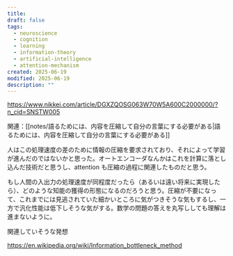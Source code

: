 ```yaml
---
title: 
draft: false
tags:
  - neuroscience
  - cognition
  - learning
  - information-theory
  - artificial-intelligence
  - attention-mechanism
created: 2025-06-19
modified: 2025-06-19
description: ""
---
```

https://www.nikkei.com/article/DGXZQOSG063W70W5A600C2000000/?n_cid=SNSTW005

関連：[[notes/語るためには、内容を圧縮して自分の言葉にする必要がある|語るためには、内容を圧縮して自分の言葉にする必要がある]]

人はこの処理速度の差のために情報の圧縮を要求されており、それによって学習が進んだのではないかと思った。オートエンコーダなんかはこれを計算に落とし込んだ技術だと思うし、attention も圧縮の過程に関連したものだと思う。

もし人間の入出力の処理速度が同程度だったら（あるいは遠い将来に実現したら）、どのような知能の獲得の形態になるのだろうと思う。圧縮が不要になって、これまでには見逃されていた細かいところに気がつきそうな気もするし、一方で汎化性能は低下しそうな気がする。数学の問題の答えを丸写ししても理解は進まないように。

関連していそうな発想

https://en.wikipedia.org/wiki/Information_bottleneck_method
